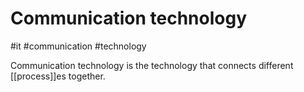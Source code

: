 # Communication technology
#it #communication #technology 

Communication technology is the technology that connects different [[process]]es together. 